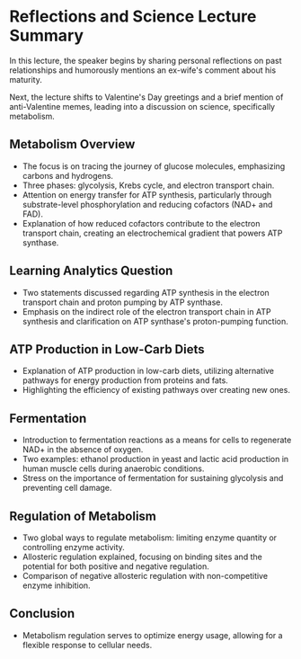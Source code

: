 # Reflections and Science Lecture Summary

In this lecture, the speaker begins by sharing personal reflections on past relationships and humorously mentions an ex-wife's comment about his maturity.

Next, the lecture shifts to Valentine's Day greetings and a brief mention of anti-Valentine memes, leading into a discussion on science, specifically metabolism.

## Metabolism Overview
- The focus is on tracing the journey of glucose molecules, emphasizing carbons and hydrogens.
- Three phases: glycolysis, Krebs cycle, and electron transport chain.
- Attention on energy transfer for ATP synthesis, particularly through substrate-level phosphorylation and reducing cofactors (NAD+ and FAD).
- Explanation of how reduced cofactors contribute to the electron transport chain, creating an electrochemical gradient that powers ATP synthase.

## Learning Analytics Question
- Two statements discussed regarding ATP synthesis in the electron transport chain and proton pumping by ATP synthase.
- Emphasis on the indirect role of the electron transport chain in ATP synthesis and clarification on ATP synthase's proton-pumping function.

## ATP Production in Low-Carb Diets
- Explanation of ATP production in low-carb diets, utilizing alternative pathways for energy production from proteins and fats.
- Highlighting the efficiency of existing pathways over creating new ones.

## Fermentation
- Introduction to fermentation reactions as a means for cells to regenerate NAD+ in the absence of oxygen.
- Two examples: ethanol production in yeast and lactic acid production in human muscle cells during anaerobic conditions.
- Stress on the importance of fermentation for sustaining glycolysis and preventing cell damage.

## Regulation of Metabolism
- Two global ways to regulate metabolism: limiting enzyme quantity or controlling enzyme activity.
- Allosteric regulation explained, focusing on binding sites and the potential for both positive and negative regulation.
- Comparison of negative allosteric regulation with non-competitive enzyme inhibition.

## Conclusion
- Metabolism regulation serves to optimize energy usage, allowing for a flexible response to cellular needs.


